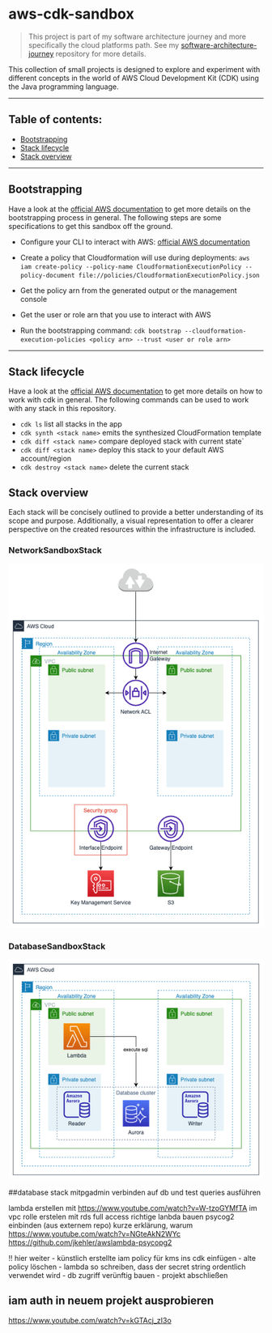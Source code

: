 # aws-cdk-sandbox

> This project is part of my software architecture journey and more specifically the cloud platforms path. See my [software-architecture-journey](https://github.com/mykingdomforapawn/software-architecture-journey) repository for more details.

This collection of small projects is designed to explore and experiment with different concepts in the world of AWS Cloud Development Kit (CDK) using the Java programming language.

---

## Table of contents:

- [Bootstrapping](#bootstrapping)
- [Stack lifecycle](#stack-lifecycle)
- [Stack overview](#stack-overview)

---

## Bootstrapping

Have a look at the [official AWS documentation](https://docs.aws.amazon.com/cdk/v2/guide/bootstrapping.html) to get more details on the bootstrapping process in general. The following steps are some specifications to get this sandbox off the ground.

- Configure your CLI to interact with AWS: [official AWS documentation](https://docs.aws.amazon.com/cli/latest/userguide/cli-chap-configure.html)
- Create a policy that Cloudformation will use during deployments: `aws iam create-policy --policy-name CloudformationExecutionPolicy --policy-document file://policies/CloudformationExecutionPolicy.json`

- Get the policy arn from the generated output or the management console
- Get the user or role arn that you use to interact with AWS
- Run the bootstrapping command: `cdk bootstrap --cloudformation-execution-policies <policy arn> --trust <user or role arn>`

---

## Stack lifecycle
Have a look at the [official AWS documentation](https://docs.aws.amazon.com/cdk/v2/guide/work-with.html) to get more details on how to work with cdk in general. The following commands can be used to work with any stack in this repository.

- `cdk ls` list all stacks in the app
- `cdk synth <stack name>` emits the synthesized CloudFormation template
- `cdk diff <stack name>` compare deployed stack with current state`
- `cdk diff <stack name>` deploy this stack to your default AWS account/region
- `cdk destroy <stack name>` delete the current stack

## Stack overview
Each stack will be concisely outlined to provide a better understanding of its scope and purpose. Additionally, a visual representation to offer a clearer perspective on the created resources within the infrastructure is included.

### NetworkSandboxStack

![Diagram](diagrams/diagram_NetworkSandboxStack.drawio.png)

### DatabaseSandboxStack

![Diagram](diagrams/diagram_DatabaseSandboxStack.drawio.png)



##database stack
mitpgadmin verbinden auf db und test queries ausführen

lambda erstellen mit https://www.youtube.com/watch?v=W-tzoGYMfTA
    im vpc 
rolle erstelen mit rds full access
richtige lanbda bauen 
    psycog2 einbinden (aus externem repo)
    kurze erklärung, warum
https://www.youtube.com/watch?v=NGteAkN2WYc 
https://github.com/jkehler/awslambda-psycopg2

!! hier weiter
    - künstlich erstellte iam policy für kms ins cdk einfügen
    - alte policy löschen
    - lambda so schreiben, dass der secret string ordentlich verwendet wird
    - db zugriff verünftig bauen
    - projekt abschließen


## iam auth in neuem projekt ausprobieren
https://www.youtube.com/watch?v=kGTAcj_zI3o